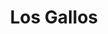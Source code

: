 ---
title : Los Gallos
layout: negocio
slogan:  
web: https://losgallospreparadas.com
categoria: Bar
imagenes: ["/assets/img/directorio/gallos.webp"]
direccion: 
estado: Baja California
municipio: Rosarito
codigo: 22710
latitude:
longitude: 
telefono:
cocina:
rango: $$
facebook:
instagram: https://www.instagram.com/losgallospreparadas/?hl=es
whatsapp: 
horariodeservicio: Jueves a Domingo 5:00 PM - 12:30 AM
descripcion: Creadores de las famosas caguamas preparadas, adicionalmente tanbien cuentan con margarias y shots de gran malo preparado
---
